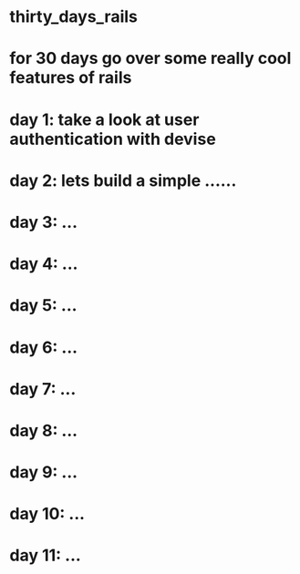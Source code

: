 # thirty_days_rails
# for 30 days go over some really cool features of rails
# day 1: take a look at user authentication with devise
# day 2: lets build a simple ......
# day 3: ...
# day 4: ...
# day 5: ...
# day 6: ...
# day 7: ...
# day 8: ...
# day 9: ...
# day 10: ...
# day 11: ...

